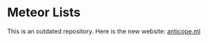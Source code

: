 # Meteor Lists

This is an outdated repository. Here is the new website: [anticope.ml](https://anticope.ml/)